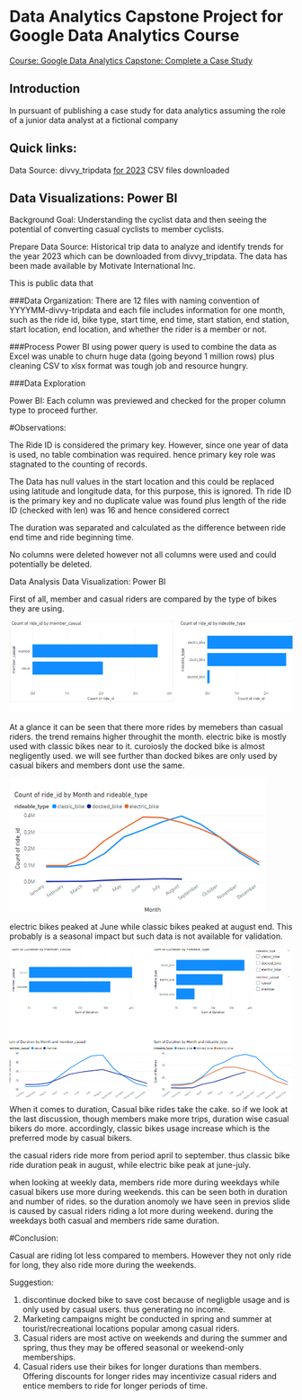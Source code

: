 # Data Analytics Capstone Project for Google Data Analytics Course
[Course: Google Data Analytics Capstone: Complete a Case Study](https://www.coursera.org/professional-certificates/google-data-analytics)

## Introduction
In pursuant of publishing a case study for data analytics assuming the role of a junior data analyst at a fictional company

## Quick links:
Data Source: divvy_tripdata [for 2023](https://divvy-tripdata.s3.amazonaws.com/index.html)
CSV files downloaded

## Data Visualizations: Power BI

Background
Goal: Understanding the cyclist data and then seeing the potential of converting casual cyclists to member cyclists.


Prepare
Data Source: Historical trip data to analyze and identify trends for the year 2023 which can be downloaded from divvy_tripdata. The data has been made available by Motivate International Inc.

This is public data that

###Data Organization: There are 12 files with naming convention of YYYYMM-divvy-tripdata and each file includes information for one month, such as the ride id, bike type, start time, end time, start station, end station, start location, end location, and whether the rider is a member or not.

###Process
Power BI using power query is used to combine the data as Excel was unable to churn huge data (going beyond 1 million rows) plus cleaning CSV to xlsx format was tough job and resource hungry. 

###Data Exploration

Power BI: Each column was previewed and checked for the proper column type to proceed further.

#Observations:

The Ride ID is considered the primary key. However, since one year of data is used, no table combination was required. hence primary key role was stagnated to the counting of records.

The Data has null values in the start location and this could be replaced using latitude and longitude data, for this purpose, this is ignored. 
Th ride ID is the primary key and no duplicate value was found plus length of the ride ID (checked with len) was 16 and hence considered correct

The duration was separated and calculated as the difference between ride end time and ride beginning time. 

No columns were deleted however not all columns were used and could potentially be deleted. 


Data Analysis
Data Visualization: Power BI

First of all, member and casual riders are compared by the type of bikes they are using.

![No. of rides](https://github.com/abhifx/Google_Capstone/blob/main/Number%20of%20Rides.png)

At a glance it can be seen that there more rides by memebers than casual riders. the trend remains higher throughit the month. electric bike is mostly used with classic bikes near to it. curoiosly the docked bike is almost negligently used. we will see further than docked bikes are only used by casual bikers and members dont use the same. 

![ride based on bike type](https://github.com/abhifx/Google_Capstone/blob/main/ride%20by%20bike%20type.png)

electric bikes peaked at June while classic bikes peaked at august end. This probably is a seasonal impact but such data is not available for validation.

![duration](https://github.com/abhifx/Google_Capstone/blob/main/duration.png)
When it comes to duration, Casual bike rides take the cake. so if we look at the last discussion, though members make more trips, duration wise casual bikers do more. accordingly, classic bikes usage increase which is the preferred mode by casual bikers.  

the casual riders ride more from period april to september. thus classic bike ride duration peak in august, while electric bike peak at june-july.

when looking at weekly data, members ride more during weekdays while casual bikers use more during weekends. this can be seen both in duration and number of rides. so the duration anomoly we have seen in previos slide is caused by casual riders riding a lot more during weekend. during the weekdays both casual and members ride same duration.


#Conclusion:

Casual are riding lot less compared to members. However they not only ride for long, they also ride more during the weekends. 

Suggestion:

1) discontinue docked bike to save cost because of negligble usage and is only used by casual users. thus generating no income.
2) Marketing campaigns might be conducted in spring and summer at tourist/recreational locations popular among casual riders.
3) Casual riders are most active on weekends and during the summer and spring, thus they may be offered seasonal or weekend-only memberships.
4) Casual riders use their bikes for longer durations than members. Offering discounts for longer rides may incentivize casual riders and entice members to ride for longer periods of time.
